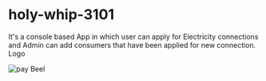 # holy-whip-3101
It's a console based App in which user can apply for Electricity connections and Admin can add consumers that have been applied for new connection.
Logo 
  
![pay Beel](https://user-images.githubusercontent.com/99540875/228315129-e9d5be5f-4245-4276-91ac-1c7071eac926.jpg)
